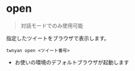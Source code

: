 # open

> 対話モードでのみ使用可能

指定したツイートをブラウザで表示します。

```
twnyan open <ツイート番号>
```

- お使いの環境のデフォルトブラウザが起動します

